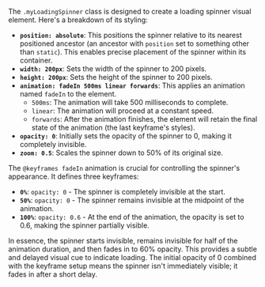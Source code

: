 The `.myLoadingSpinner` class is designed to create a loading spinner visual element. Here's a breakdown of its styling:

*   **`position: absolute`**: This positions the spinner relative to its nearest positioned ancestor (an ancestor with `position` set to something other than `static`). This enables precise placement of the spinner within its container.
*   **`width: 200px`**: Sets the width of the spinner to 200 pixels.
*   **`height: 200px`**: Sets the height of the spinner to 200 pixels.
*   **`animation: fadeIn 500ms linear forwards`**:  This applies an animation named `fadeIn` to the element. 
    *   `500ms`: The animation will take 500 milliseconds to complete.
    *   `linear`: The animation will proceed at a constant speed.
    *   `forwards`:  After the animation finishes, the element will retain the final state of the animation (the last keyframe's styles).
*   **`opacity: 0`**:  Initially sets the opacity of the spinner to 0, making it completely invisible.
*   **`zoom: 0.5`**: Scales the spinner down to 50% of its original size.

The `@keyframes fadeIn` animation is crucial for controlling the spinner's appearance.  It defines three keyframes:

*   **`0%`**:  `opacity: 0` - The spinner is completely invisible at the start.
*   **`50%`**: `opacity: 0` - The spinner remains invisible at the midpoint of the animation.
*   **`100%`**: `opacity: 0.6` - At the end of the animation, the opacity is set to 0.6, making the spinner partially visible.

In essence, the spinner starts invisible, remains invisible for half of the animation duration, and then fades in to 60% opacity. This provides a subtle and delayed visual cue to indicate loading. The initial opacity of 0 combined with the keyframe setup means the spinner isn't immediately visible; it fades in after a short delay.